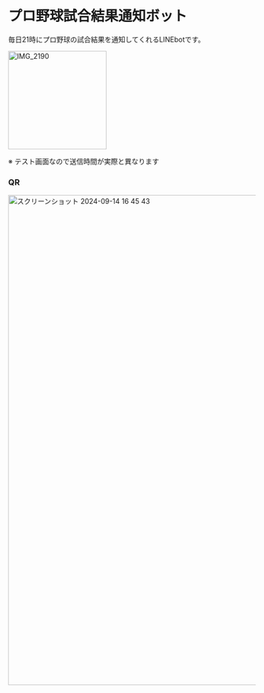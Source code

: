 # プロ野球試合結果通知ボット
毎日21時にプロ野球の試合結果を通知してくれるLINEbotです。


<img src="https://github.com/user-attachments/assets/abab1944-8ff1-4b21-a3e3-81cafa72be18" alt="IMG_2190" width="200">

※ テスト画面なので送信時間が実際と異なります

### QR
<img width="997" alt="スクリーンショット 2024-09-14 16 45 43" src="https://github.com/user-attachments/assets/cebbd4b8-cd03-4cb1-9729-8113250c9091">




